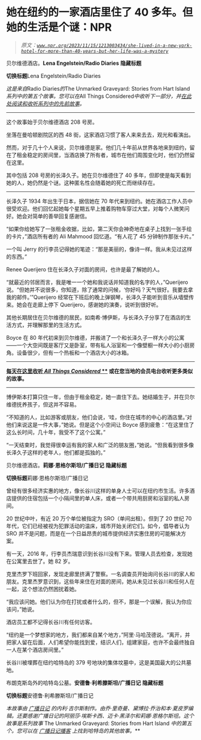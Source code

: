 # 她在纽约的一家酒店里住了 40 多年。但她的生活是个谜：NPR

> *原文：[`www.npr.org/2023/11/15/1213003434/she-lived-in-a-new-york-hotel-for-more-than-40-years-but-her-life-was-a-mystery`](https://www.npr.org/2023/11/15/1213003434/she-lived-in-a-new-york-hotel-for-more-than-40-years-but-her-life-was-a-mystery)*

贝尔维德酒店。**Lena Engelstein/Radio Diaries** ****隐藏标题****

****切换标题****Lena Engelstein/Radio Diaries

*这是来自*Radio Diaries*的*The Unmarked Graveyard: Stories from Hart Island *系列中的第五个故事。您可以在*All Things Considered*中收听下一部分，并*[*在此处阅读和收听系列中的先前故事*](https://www.npr.org/series/1204141877/the-unmarked-graveyard)*。*

* * *

这个故事始于贝尔维德酒店 208 号房。

坐落在曼哈顿剧院区的西 48 街，这家酒店习惯了客人来来去去，观光和看演出。

然而，对于几十个人来说，贝尔维德是家。他们几十年前从世界各地来到纽约，留在了租金稳定的房间里，当酒店换了所有者，城市在他们周围变化时，他们仍然留在这里。

其中包括 208 号房的长泽久子。她在贝尔维德住了 40 多年，但即使是每天看到她的人，她仍然是个谜。这种匿名性会随着她的死亡而继续存在。

* * *

长泽久子 1934 年出生于日本，据信她在 70 年代来到纽约。她在酒店工作人员中很受欢迎。他们回忆起她每个星期五早上推着购物车穿过大堂，对每个人微笑问好。她会对简单的善举回复感谢信。

“如果你给她写了一张租金收据，比如，第二天你会神奇地在桌子上找到一张手绘的卡片，”酒店所有者的 Ali Mahmood 回忆道。“有人花了 45 分钟制作那张卡片。”

一个叫 Jerry 的行李员记得她的笔迹：“那是美丽的，像诗一样。我从未见过这样的东西。”

Renee Querijero 住在长泽久子对面的房间，也许是最了解她的人。

“就最近的邻居而言，我是唯一一个她和我说话并知道我的名字的人，”Querijero 说。“但她并不说很多，你知道，除了通常的问候，‘你好吗？天气很好。我要去拿我的邮件。’”Querijero 经常在下班后的晚上弹钢琴，长泽久子能听到音乐从墙壁传来。她会在走廊上停下 Querijero，感谢她的演奏，说听到很好听。

其他长期居住在贝尔维德的居民，如南希·博伊斯，与长泽久子分享了在酒店的生活方式，并理解那里的生活方式。

Boyce 在 80 年代初来到贝尔维德，并搬进了一个和长泽久子一样大小的公寓——一个大空间既是客厅又是卧室，带有私人浴室和一个像壁橱一样大小的小厨房角。设备很少，但有一个热板和一个酒店大小的冰箱。

* * *

**[**每天在这里收听** ***All Things Considered*** **](https://www.npr.org/programs/all-things-considered/) **或在您当地的会员电台收听更多类似的故事。****

*** * *

博伊斯本打算只住一年，但由于租金稳定，她一直住下去。她结婚生子，并在贝尔维德抚养孩子，但这并不容易。

“不知道的人，比如游客或朋友，他们会说，‘哇，你住在城市的中心的酒店里。’对他们来说这是一件大事，”她说。但是这个小空间让 Boyce 感到疲惫：“在这里住了这么长时间，几十年，我受不了这个公寓。”

“一天结束时，我觉得很幸运有我的家人和广泛的朋友圈，”她说。“但我看到很多像长泽久子这样的老年人，他们都是孤独的。”

贝尔维德酒店。**莉娜·恩格尔斯坦/广播日记** ****隐藏标题****

****切换标题****莉娜·恩格尔斯坦/广播日记

曾经有很多经济实惠的地方，像长谷川这样的单身人士可以在纽约市生活。许多酒店提供的住宿包括一个小隔间里的单人床，或者一个带共用厨房和浴室的私人房间。

20 世纪中叶，有近 20 万个单位被指定为 SRO（单间出租）。但到了 20 世纪 70 年代，它们已经被视为犯罪活动的温床，城市开始关闭它们。如今，倡导者认为 SRO 并不是问题，而是在一个日益昂贵的城市提供经济实惠住房的可能解决方案。

有一天，2016 年，行李员杰瑞意识到长谷川没有下来。管理人员去检查，发现她在公寓里去世了。她 82 岁。

克里杰罗下班回家，发现走廊里挤满了警察。一名调查员开始询问长谷川的家人和朋友。克里杰罗意识到，这些年来住在对面的房间，她从未见过长谷川和任何人在一起，这个想法仍然困扰着她。

“我应该问她。他们认为你在打扰或者什么的，但不，那是一个误解，我认为你应该问，”她说。

酒店员工都不记得长谷川有任何访客。

“纽约是一个梦想家的地方，我们都来自某个地方，”阿里·马哈茂德说。“离开，并把家人留在后面，人们希望你能找到爱，结识人们，组建家庭，也许不会最终独自一人在某个酒店房间里。”

长谷川被埋葬在纽约哈特岛的 379 号地块的集体坟墓中，这是美国最大的公共墓地。

布朗克斯岛外的哈特岛公墓。**安德鲁·利希滕斯坦/广播日记** ****隐藏标题****

****切换标题****安德鲁·利希滕斯坦/广播日记

*本故事由* [*广播日记*](https://www.radiodiaries.org/) *的内利·吉尔斯制作。由乔·里奇曼、黛博拉·乔治和本·夏皮罗编辑。还要感谢广播日记的阿丽莎·埃斯卡西、迈卡·黑泽尔和莉娜·恩格尔斯坦。这个故事是系列故事* The Unmarked Graveyard: Stories from Hart Island *中的第五个。您可以在* [*广播日记播客*](https://podcasts.apple.com/us/podcast/radio-diaries/id207505466) *上找到哈特岛的其他故事。***
